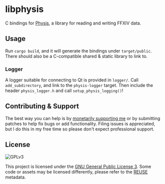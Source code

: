 # libphysis

C bindings for [Physis](https://github.com/redstrate/Physis), a library for reading and writing FFXIV data.

## Usage

Run `cargo build`, and it will generate the bindings under `target/public`. There should also be a C-compatible shared & static library to link to. 

### Logger

A logger suitable for connecting to Qt is provided in `logger/`. Call `add_subdirectory`, and link to the `physis-logger` target. Then include the header `physis_logger.h` and call `setup_physis_logging()`!

## Contributing & Support

The best way you can help is by [monetarily supporting me](https://redstrate.com/fund/) or by submitting patches to
help fix bugs or add functionality. Filing issues is appreciated, but I do this in my free time so please don't expect professional support.

## License

![GPLv3](https://www.gnu.org/graphics/gplv3-127x51.png)

This project is licensed under the [GNU General Public License 3](LICENSE). Some code or assets may be licensed
differently, please refer to the [REUSE](https://reuse.software/spec/) metadata.
